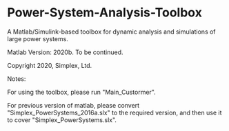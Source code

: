 # Power-System-Analysis-Toolbox

A Matlab/Simulink-based toolbox for dynamic analysis and simulations of large power systems.

Matlab Version: 2020b. To be continued.

Copyright 2020, Simplex, Ltd.

Notes: 

For using the toolbox, please run "Main_Custormer". 

For previous version of matlab, please convert "Simplex_PowerSystems_2016a.slx" to the required version, and then use it to cover "Simplex_PowerSystems.slx".